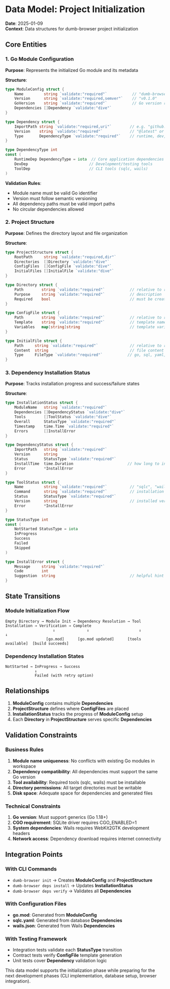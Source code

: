 # Data Model: Project Initialization

**Date**: 2025-01-09  
**Context**: Data structures for dumb-browser project initialization

## Core Entities

### 1. Go Module Configuration
**Purpose**: Represents the initialized Go module and its metadata

**Structure**:
```go
type ModuleConfig struct {
    Name         string `validate:"required"`           // "dumb-browser"
    Version      string `validate:"required,semver"`    // "v0.1.0"
    GoVersion    string `validate:"required"`           // Go version requirement
    Dependencies []Dependency `validate:"dive"`
}

type Dependency struct {
    ImportPath string `validate:"required,uri"`        // e.g. "github.com/spf13/cobra"
    Version    string `validate:"required"`            // "@latest" or specific version
    Type       DependencyType `validate:"required"`    // runtime, dev, tool
}

type DependencyType int
const (
    RuntimeDep DependencyType = iota  // Core application dependencies
    DevDep                           // Development/testing tools  
    ToolDep                          // CLI tools (sqlc, wails)
)
```

**Validation Rules**:
- Module name must be valid Go identifier
- Version must follow semantic versioning
- All dependency paths must be valid import paths
- No circular dependencies allowed

### 2. Project Structure
**Purpose**: Defines the directory layout and file organization

**Structure**:
```go
type ProjectStructure struct {
    RootPath     string `validate:"required,dir"`
    Directories  []Directory `validate:"dive"`
    ConfigFiles  []ConfigFile `validate:"dive"`
    InitialFiles []InitialFile `validate:"dive"`
}

type Directory struct {
    Path        string `validate:"required"`           // relative to root
    Purpose     string `validate:"required"`           // description
    Required    bool                                   // must be created
}

type ConfigFile struct {
    Path        string `validate:"required"`           // relative to root
    Template    string `validate:"required"`           // template name
    Variables   map[string]string                      // template variables
}

type InitialFile struct {
    Path     string `validate:"required"`              // relative to root
    Content  string                                    // file content
    Type     FileType `validate:"required"`           // go, sql, yaml, etc.
}
```

### 3. Dependency Installation Status
**Purpose**: Tracks installation progress and success/failure states

**Structure**:
```go
type InstallationStatus struct {
    ModuleName   string `validate:"required"`
    Dependencies []DependencyStatus `validate:"dive"`
    Tools        []ToolStatus `validate:"dive"`
    Overall      StatusType `validate:"required"`
    Timestamp    time.Time `validate:"required"`
    Errors       []InstallError
}

type DependencyStatus struct {
    ImportPath   string `validate:"required"`
    Version      string
    Status       StatusType `validate:"required"`
    InstallTime  time.Duration                        // how long to install
    Error        *InstallError
}

type ToolStatus struct {
    Name         string `validate:"required"`          // "sqlc", "wails"
    Command      string `validate:"required"`          // installation command
    Status       StatusType `validate:"required"`
    Version      string                                // installed version
    Error        *InstallError
}

type StatusType int
const (
    NotStarted StatusType = iota
    InProgress
    Success
    Failed
    Skipped
)

type InstallError struct {
    Message     string `validate:"required"`
    Code        int
    Suggestion  string                                 // helpful hint for user
}
```

## State Transitions

### Module Initialization Flow
```
Empty Directory → Module Init → Dependency Resolution → Tool Installation → Verification → Complete
                     ↓              ↓                      ↓                ↓
                  [go.mod]      [go.mod updated]      [tools available]  [build succeeds]
```

### Dependency Installation States
```
NotStarted → InProgress → Success
             ↓
             Failed (with retry option)
```

## Relationships

1. **ModuleConfig** contains multiple **Dependencies**
2. **ProjectStructure** defines where **ConfigFiles** are placed
3. **InstallationStatus** tracks the progress of **ModuleConfig** setup
4. Each **Directory** in **ProjectStructure** serves specific **Dependencies**

## Validation Constraints

### Business Rules
1. **Module name uniqueness**: No conflicts with existing Go modules in workspace
2. **Dependency compatibility**: All dependencies must support the same Go version
3. **Tool availability**: Required tools (sqlc, wails) must be installable
4. **Directory permissions**: All target directories must be writable
5. **Disk space**: Adequate space for dependencies and generated files

### Technical Constraints
1. **Go version**: Must support generics (Go 1.18+)
2. **CGO requirement**: SQLite driver requires CGO_ENABLED=1
3. **System dependencies**: Wails requires WebKit2GTK development headers
4. **Network access**: Dependency download requires internet connectivity

## Integration Points

### With CLI Commands
- `dumb-browser init` → Creates **ModuleConfig** and **ProjectStructure**
- `dumb-browser deps install` → Updates **InstallationStatus**
- `dumb-browser deps verify` → Validates all **Dependencies**

### With Configuration Files
- **go.mod**: Generated from **ModuleConfig**
- **sqlc.yaml**: Generated from database **Dependencies**
- **wails.json**: Generated from Wails **Dependencies**

### With Testing Framework
- Integration tests validate each **StatusType** transition
- Contract tests verify **ConfigFile** template generation
- Unit tests cover **Dependency** validation logic

This data model supports the initialization phase while preparing for the next development phases (CLI implementation, database setup, browser integration).